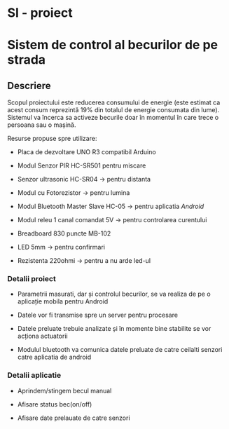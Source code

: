# SI - proiect

# Sistem de control al becurilor de pe strada

## Descriere

Scopul proiectului este reducerea consumului de energie (este estimat ca acest consum reprezintă 19% din totalul de energie consumata din lume). Sistemul va încerca sa activeze becurile doar în momentul în care trece o persoana sau o mașină.

Resurse propuse spre utilizare:

* Placa de dezvoltare UNO R3 compatibil Arduino

* Modul Senzor PIR HC-SR501 pentru miscare

* Senzor ultrasonic HC-SR04 -> pentru distanta

* Modul cu Fotorezistor -> pentru lumina

* Modul Bluetooth Master Slave HC-05 -> pentru aplicatia *Android*

* Modul releu 1 canal comandat 5V -> pentru controlarea curentului

* Breadboard 830 puncte MB-102

* LED 5mm -> pentru confirmari

* Rezistenta 220ohmi -> pentru a nu arde led-ul


### Detalii proiect

* Parametrii masurati, dar și controlul becurilor, se va realiza de pe o aplicație mobila pentru Android

* Datele vor fi transmise spre un server pentru procesare

* Datele preluate trebuie analizate și în momente bine stabilite se vor acționa actuatorii

* Modulul bluetooth va comunica datele preluate de catre ceilalti senzori catre aplicatia de android


### Detalii aplicatie

* Aprindem/stingem becul manual

* Afisare status bec(on/off)

* Afisare date prelauate de catre senzori

